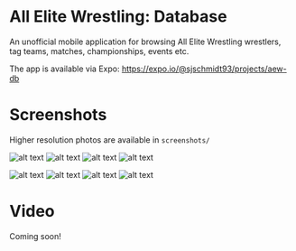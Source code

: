 # All Elite Wrestling: Database
An unofficial mobile application for browsing All Elite Wrestling wrestlers, tag teams, matches, championships, events etc.

The app is available via Expo: https://expo.io/@sjschmidt93/projects/aew-db

# Screenshots
Higher resolution photos are available in `screenshots/`

![alt text](https://i.imgur.com/Ekl2At8m.jpg) ![alt text](https://i.imgur.com/rvJha9am.jpg) ![alt text](https://i.imgur.com/AKxP74wm.jpg) ![alt text](https://i.imgur.com/MLVmOfWm.jpg)

![alt text](https://i.imgur.com/HRZOGJOm.jpg) ![alt text](https://i.imgur.com/RdyyNc5m.jpg) ![alt text](https://i.imgur.com/WE30n16m.jpg) ![alt text](https://i.imgur.com/0N1AFxQm.jpg)

# Video
Coming soon!
